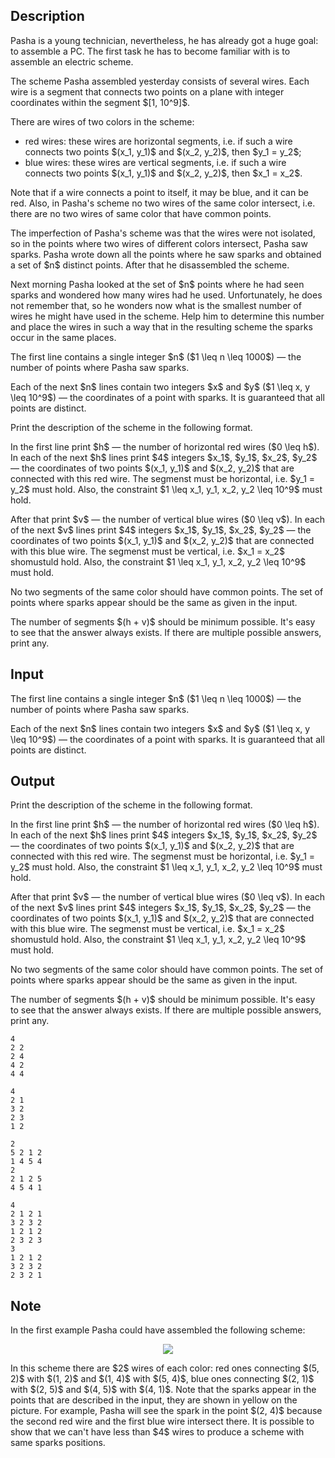 ## Description

<div><p>Pasha is a young technician, nevertheless, he has already got a huge goal: to assemble a PC. The first task he has to become familiar with is to assemble an electric scheme.</p><p>The scheme Pasha assembled yesterday consists of several wires. Each wire is a segment that connects two points on a plane with integer coordinates within the segment $[1, 10^9]$.</p><p>There are wires of two colors in the scheme: </p><ul> <li> red wires: these wires are horizontal segments, i.e. if such a wire connects two points $(x_1, y_1)$ and $(x_2, y_2)$, then $y_1 = y_2$; </li><li> blue wires: these wires are vertical segments, i.e. if such a wire connects two points $(x_1, y_1)$ and $(x_2, y_2)$, then $x_1 = x_2$. </li></ul><p>Note that if a wire connects a point to itself, it may be blue, and it can be red. Also, in Pasha's scheme no two wires of the same color intersect, i.e. there are no two wires of same color that have common points.</p><p>The imperfection of Pasha's scheme was that the wires were not isolated, so in the points where two wires of different colors intersect, Pasha saw sparks. Pasha wrote down all the points where he saw sparks and obtained a set of $n$ distinct points. After that he disassembled the scheme.</p><p>Next morning Pasha looked at the set of $n$ points where he had seen sparks and wondered how many wires had he used. Unfortunately, he does not remember that, so he wonders now what is the smallest number of wires he might have used in the scheme. Help him to determine this number and place the wires in such a way that in the resulting scheme the sparks occur in the same places.</p></div><div class="input-specification"><p>The first line contains a single integer $n$ ($1 \leq n \leq 1000$) — the number of points where Pasha saw sparks.</p><p>Each of the next $n$ lines contain two integers $x$ and $y$ ($1 \leq x, y \leq 10^9$) — the coordinates of a point with sparks. It is guaranteed that all points are distinct.</p></div><div class="output-specification"><p>Print the description of the scheme in the following format.</p><p>In the first line print $h$ — the number of horizontal red wires ($0 \leq h$). In each of the next $h$ lines print $4$ integers $x_1$, $y_1$, $x_2$, $y_2$ — the coordinates of two points $(x_1, y_1)$ and $(x_2, y_2)$ that are connected with this red wire. The segmenst must be horizontal, i.e. $y_1 = y_2$ must hold. Also, the constraint $1 \leq x_1, y_1, x_2, y_2 \leq 10^9$ must hold.</p><p>After that print $v$ — the number of vertical blue wires ($0 \leq v$). In each of the next $v$ lines print $4$ integers $x_1$, $y_1$, $x_2$, $y_2$ — the coordinates of two points $(x_1, y_1)$ and $(x_2, y_2)$ that are connected with this blue wire. The segmenst must be vertical, i.e. $x_1 = x_2$ shomustuld hold. Also, the constraint $1 \leq x_1, y_1, x_2, y_2 \leq 10^9$ must hold.</p><p>No two segments of the same color should have common points. The set of points where sparks appear should be the same as given in the input.</p><p>The number of segments $(h + v)$ should be minimum possible. It's easy to see that the answer always exists. If there are multiple possible answers, print any.</p></div>

## Input

<p>The first line contains a single integer $n$ ($1 \leq n \leq 1000$) — the number of points where Pasha saw sparks.</p><p>Each of the next $n$ lines contain two integers $x$ and $y$ ($1 \leq x, y \leq 10^9$) — the coordinates of a point with sparks. It is guaranteed that all points are distinct.</p>

## Output

<p>Print the description of the scheme in the following format.</p><p>In the first line print $h$ — the number of horizontal red wires ($0 \leq h$). In each of the next $h$ lines print $4$ integers $x_1$, $y_1$, $x_2$, $y_2$ — the coordinates of two points $(x_1, y_1)$ and $(x_2, y_2)$ that are connected with this red wire. The segmenst must be horizontal, i.e. $y_1 = y_2$ must hold. Also, the constraint $1 \leq x_1, y_1, x_2, y_2 \leq 10^9$ must hold.</p><p>After that print $v$ — the number of vertical blue wires ($0 \leq v$). In each of the next $v$ lines print $4$ integers $x_1$, $y_1$, $x_2$, $y_2$ — the coordinates of two points $(x_1, y_1)$ and $(x_2, y_2)$ that are connected with this blue wire. The segmenst must be vertical, i.e. $x_1 = x_2$ shomustuld hold. Also, the constraint $1 \leq x_1, y_1, x_2, y_2 \leq 10^9$ must hold.</p><p>No two segments of the same color should have common points. The set of points where sparks appear should be the same as given in the input.</p><p>The number of segments $(h + v)$ should be minimum possible. It's easy to see that the answer always exists. If there are multiple possible answers, print any.</p>





```input1
4
2 2
2 4
4 2
4 4

```




```input2
4
2 1
3 2
2 3
1 2

```




```output1
2
5 2 1 2
1 4 5 4
2
2 1 2 5
4 5 4 1

```




```output2
4
2 1 2 1
3 2 3 2
1 2 1 2
2 3 2 3
3
1 2 1 2
3 2 3 2
2 3 2 1

```



## Note

<p>In the first example Pasha could have assembled the following scheme:</p><center> <img class="tex-graphics" src="file://bZnv3Ojq.png" style="max-width: 100.0%;max-height: 100.0%;"> </center><p>In this scheme there are $2$ wires of each color: red ones connecting $(5, 2)$ with $(1, 2)$ and $(1, 4)$ with $(5, 4)$, blue ones connecting $(2, 1)$ with $(2, 5)$ and $(4, 5)$ with $(4, 1)$. Note that the sparks appear in the points that are described in the input, they are shown in yellow on the picture. For example, Pasha will see the spark in the point $(2, 4)$ because the second red wire and the first blue wire intersect there. It is possible to show that we can't have less than $4$ wires to produce a scheme with same sparks positions.</p>
